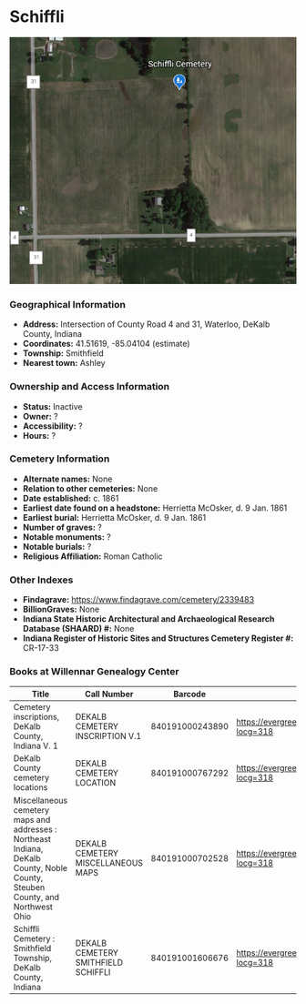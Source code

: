 # Schiffli

![Schiffli Cemetery on Google Earth](https://github.com/FyoAtEPL/DeKalbCemeteries/blob/main/images/mapImages/SchiffliEarth.png "Schiffli Cemetery on Google Earth")

### Geographical Information
- **Address:** Intersection of County Road 4 and 31, Waterloo, DeKalb County, Indiana
- **Coordinates:** 41.51619, -85.04104 (estimate)
- **Township:** Smithfield
- **Nearest town:** Ashley

### Ownership and Access Information
- **Status:** Inactive
- **Owner:** ?
- **Accessibility:** ?
- **Hours:** ?

### Cemetery Information
- **Alternate names:** None
- **Relation to other cemeteries:** None
- **Date established:** c. 1861
- **Earliest date found on a headstone:** Herrietta McOsker, d. 9 Jan. 1861
- **Earliest burial:** Herrietta McOsker, d. 9 Jan. 1861
- **Number of graves:** ?
- **Notable monuments:** ?
- **Notable burials:** ?
- **Religious Affiliation:** Roman Catholic

### Other Indexes
- **Findagrave:** https://www.findagrave.com/cemetery/2339483
- **BillionGraves:** None
- **Indiana State Historic Architectural and Archaeological Research Database (SHAARD) #:** None
- **Indiana Register of Historic Sites and Structures Cemetery Register #:** CR-17-33


### Books at Willennar Genealogy Center

| Title | Call Number | Barcode | Evergreen Record |
| ------------ | ------------ | ------------ | ------------ |
| Cemetery inscriptions, DeKalb County, Indiana V. 1 | DEKALB CEMETERY INSCRIPTION V.1 | 840191000243890 | https://evergreen.lib.in.us/eg/opac/record/20697937?locg=318 |
| DeKalb County cemetery locations | DEKALB CEMETERY LOCATION | 840191000767292 | https://evergreen.lib.in.us/eg/opac/record/20670319?locg=318 |
| Miscellaneous cemetery maps and addresses : Northeast Indiana, DeKalb County, Noble County, Steuben County, and Northwest Ohio | DEKALB CEMETERY MISCELLANEOUS MAPS | 840191000702528 | https://evergreen.lib.in.us/eg/opac/record/20673421?locg=318 |
| Schiffli Cemetery : Smithfield Township, DeKalb County, Indiana | DEKALB CEMETERY SMITHFIELD SCHIFFLI | 840191001606676 | https://evergreen.lib.in.us/eg/opac/record/20681035?locg=318 |

